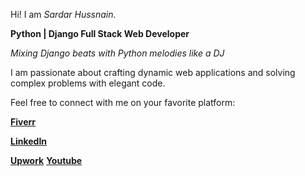 Hi! I am _Sardar Hussnain_.

**Python | Django Full Stack Web Developer**

_Mixing Django beats with Python melodies like a DJ_

I am passionate about crafting dynamic web applications and solving complex problems with elegant code. 

Feel free to connect with me on your favorite platform:

**[Fiverr](https://www.fiverr.com/hussnain1981?up_rollout=true)**

**[LinkedIn](https://www.linkedin.com/in/sardar-hussnain-268022240)**

**[Upwork](https://www.upwork.com/freelancers/~01e278234731347daf?mp_source=share)**
**[Youtube](https://www.youtube.com/channel/UCEuSmMLMpCg3KvWSkgTBTjg)**
